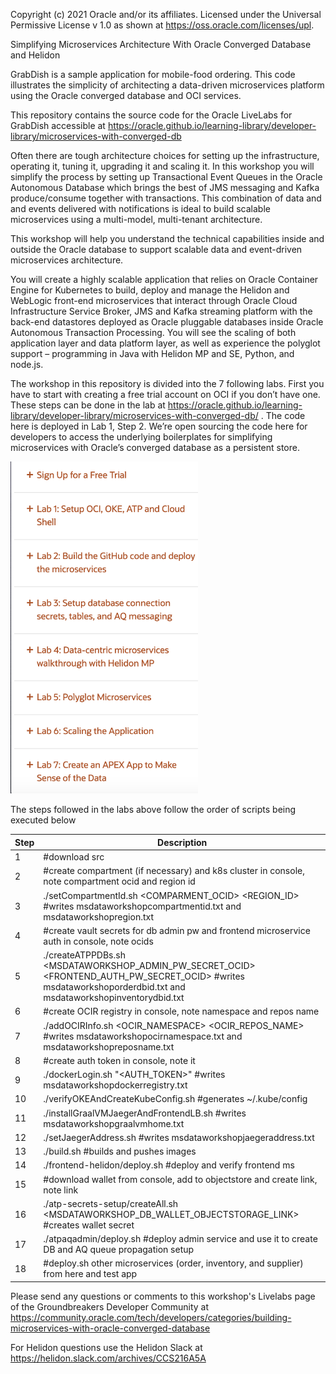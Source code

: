Copyright (c) 2021 Oracle and/or its affiliates.
Licensed under the Universal Permissive License v 1.0 as shown at https://oss.oracle.com/licenses/upl.

Simplifying Microservices Architecture With Oracle Converged Database and Helidon

GrabDish is a sample application for mobile-food ordering. This code illustrates the simplicity of architecting a data-driven microservices platform using the Oracle converged database and OCI services.
                    
This repository contains the source code for the Oracle LiveLabs for GrabDish accessible at https://oracle.github.io/learning-library/developer-library/microservices-with-converged-db
                    
Often there are tough architecture choices for setting up the infrastructure, operating it, tuning it, upgrading it and scaling it. In this workshop you will simplify the process by setting up Transactional Event Queues in the Oracle Autonomous Database which brings the best of JMS messaging and Kafka produce/consume together with transactions. This combination of data and and events delivered with notifications is ideal to build scalable microservices using a multi-model, multi-tenant architecture.
                    
This workshop will help you understand the technical capabilities inside and outside the Oracle database to support scalable data and event-driven microservices architecture.
                    
You will create a highly scalable application that relies on Oracle Container Engine for Kubernetes to build, deploy and manage the Helidon and WebLogic front-end microservices that interact through Oracle Cloud Infrastructure Service Broker, JMS and Kafka streaming platform with the back-end datastores deployed as Oracle pluggable databases inside Oracle Autonomous Transaction Processing. You will see the scaling of both application layer and data platform layer, as well as experience the polyglot support – programming in Java with Helidon MP and SE, Python, and node.js.
                    
The workshop in this repository is divided into the 7 following labs. First you have to start with creating a free trial account on OCI if you don’t have one. These steps can be done in the lab at https://oracle.github.io/learning-library/developer-library/microservices-with-converged-db/ . The code here is deployed in Lab 1, Step 2. We’re open sourcing the code here for developers to access the underlying boilerplates for simplifying microservices with Oracle’s converged database as a persistent store.


<img src="images/readmedocsidebar.png" width="300">
                    
The steps followed in the labs above follow the order of scripts being executed below

| Step | Description
| ------ | ------ |
| 1 | #download src |
| 2 | #create compartment (if necessary) and k8s cluster in console, note compartment ocid and region id
| 3 | ./setCompartmentId.sh <COMPARMENT_OCID> <REGION_ID> #writes msdataworkshopcompartmentid.txt and msdataworkshopregion.txt   |
| 4 | #create vault secrets for db admin pw and frontend microservice auth in console, note ocids |
| 5 | ./createATPPDBs.sh <MSDATAWORKSHOP_ADMIN_PW_SECRET_OCID> <FRONTEND_AUTH_PW_SECRET_OCID>  #writes msdataworkshoporderdbid.txt and msdataworkshopinventorydbid.txt |
| 6 | #create OCIR registry in console, note namespace and repos name  |
| 7 | ./addOCIRInfo.sh <OCIR_NAMESPACE> <OCIR_REPOS_NAME> #writes msdataworkshopocirnamespace.txt and msdataworkshopreposname.txt |
| 8 | #create auth token in console, note it |
| 9 | ./dockerLogin.sh <USERNAME> "<AUTH_TOKEN>" #writes msdataworkshopdockerregistry.txt |
| 10 | ./verifyOKEAndCreateKubeConfig.sh #generates ~/.kube/config |
| 11 | ./installGraalVMJaegerAndFrontendLB.sh #writes msdataworkshopgraalvmhome.txt |
| 12 | ./setJaegerAddress.sh #writes msdataworkshopjaegeraddress.txt |
| 13 | ./build.sh #builds and pushes images |
| 14 | ./frontend-helidon/deploy.sh #deploy and verify frontend ms |
| 15 | #download wallet from console, add to objectstore and create link, note link |
| 16 | ./atp-secrets-setup/createAll.sh <MSDATAWORKSHOP_DB_WALLET_OBJECTSTORAGE_LINK> #creates wallet secret |
| 17 | ./atpaqadmin/deploy.sh #deploy admin service and use it to create DB and AQ queue propagation setup |
| 18 | #deploy.sh other microservices (order, inventory, and supplier) from here and test app|

Please send any questions or comments to this workshop's Livelabs page of the Groundbreakers Developer Community at https://community.oracle.com/tech/developers/categories/building-microservices-with-oracle-converged-database
                    
For Helidon questions use the Helidon Slack at https://helidon.slack.com/archives/CCS216A5A 
                   
